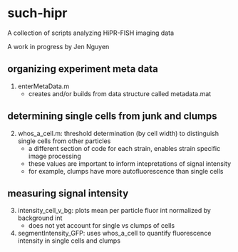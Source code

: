 # such-hipr

A collection of scripts analyzing HiPR-FISH imaging data

A work in progress by Jen Nguyen

## organizing experiment meta data
1. enterMetaData.m
	- creates and/or builds from data structure called metadata.mat

## determining single cells from junk and clumps
2. whos_a_cell.m: threshold determination (by cell width) to distinguish single cells from other particles
	- a different section of code for each strain, enables strain specific image processing
	- these values are important to inform intepretations of signal intensity
	- for example, clumps have more autofluorescence than single cells

## measuring signal intensity
3. intensity_cell_v_bg: plots mean per particle fluor int normalized by background int
	- does not yet account for single vs clumps of cells
4. segmentIntensity_GFP: uses whos_a_cell to quantify fluorescence intensity in single cells and clumps
